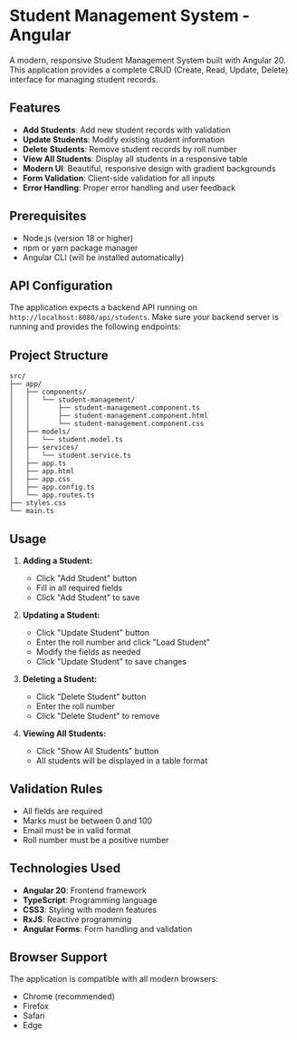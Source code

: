 # Student Management System - Angular

A modern, responsive Student Management System built with Angular 20. This application provides a complete CRUD (Create, Read, Update, Delete) interface for managing student records.

## Features

- **Add Students**: Add new student records with validation
- **Update Students**: Modify existing student information
- **Delete Students**: Remove student records by roll number
- **View All Students**: Display all students in a responsive table
- **Modern UI**: Beautiful, responsive design with gradient backgrounds
- **Form Validation**: Client-side validation for all inputs
- **Error Handling**: Proper error handling and user feedback

## Prerequisites

- Node.js (version 18 or higher)
- npm or yarn package manager
- Angular CLI (will be installed automatically)



## API Configuration

The application expects a backend API running on `http://localhost:8080/api/students`. Make sure your backend server is running and provides the following endpoints:

## Project Structure

```
src/
├── app/
│   ├── components/
│   │   └── student-management/
│   │       ├── student-management.component.ts
│   │       ├── student-management.component.html
│   │       └── student-management.component.css
│   ├── models/
│   │   └── student.model.ts
│   ├── services/
│   │   └── student.service.ts
│   ├── app.ts
│   ├── app.html
│   ├── app.css
│   ├── app.config.ts
│   └── app.routes.ts
├── styles.css
└── main.ts
```


## Usage

1. **Adding a Student:**
   - Click "Add Student" button
   - Fill in all required fields
   - Click "Add Student" to save

2. **Updating a Student:**
   - Click "Update Student" button
   - Enter the roll number and click "Load Student"
   - Modify the fields as needed
   - Click "Update Student" to save changes

3. **Deleting a Student:**
   - Click "Delete Student" button
   - Enter the roll number
   - Click "Delete Student" to remove

4. **Viewing All Students:**
   - Click "Show All Students" button
   - All students will be displayed in a table format

## Validation Rules

- All fields are required
- Marks must be between 0 and 100
- Email must be in valid format
- Roll number must be a positive number

## Technologies Used

- **Angular 20**: Frontend framework
- **TypeScript**: Programming language
- **CSS3**: Styling with modern features
- **RxJS**: Reactive programming
- **Angular Forms**: Form handling and validation

## Browser Support

The application is compatible with all modern browsers:
- Chrome (recommended)
- Firefox
- Safari
- Edge



